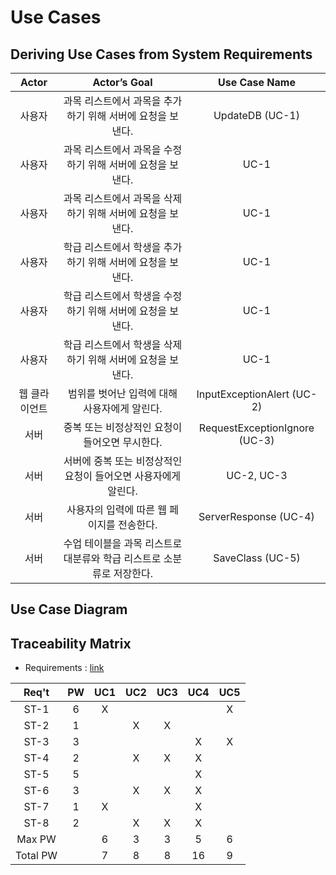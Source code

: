 # Use Cases

## Deriving Use Cases from System Requirements

Actor|Actor’s Goal|Use Case Name
:--:|:--:|:--:
사용자|과목 리스트에서 과목을 추가하기 위해 서버에 요청을 보낸다.|UpdateDB (UC-1)
사용자|과목 리스트에서 과목을 수정하기 위해 서버에 요청을 보낸다.|UC-1
사용자|과목 리스트에서 과목을 삭제하기 위해 서버에 요청을 보낸다.|UC-1
사용자|학급 리스트에서 학생을 추가하기 위해 서버에 요청을 보낸다.|UC-1
사용자|학급 리스트에서 학생을 수정하기 위해 서버에 요청을 보낸다.|UC-1
사용자|학급 리스트에서 학생을 삭제하기 위해 서버에 요청을 보낸다.|UC-1
웹 클라이언트|범위를 벗어난 입력에 대해 사용자에게 알린다.|InputExceptionAlert (UC-2)
서버|중복 또는 비정상적인 요청이 들어오면 무시한다.|RequestExceptionIgnore (UC-3)
서버|서버에 중복 또는 비정상적인 요청이 들어오면 사용자에게 알린다.|UC-2, UC-3
서버|사용자의 입력에 따른 웹 페이지를 전송한다.|ServerResponse (UC-4)
서버|수업 테이블을 과목 리스트로 대분류와 학급 리스트로 소분류로 저장한다.|SaveClass (UC-5)

## Use Case Diagram

## Traceability Matrix

* Requirements : [link](/FormCreateUpdate/Requirements.md)

Req't| PW | UC1| UC2| UC3| UC4| UC5
:--: |:--:|:--:|:--:|:--:|:--:|:--:
ST-1|6|X||||X
ST-2|1||X|X||
ST-3|3||||X|X
ST-4|2||X|X|X|
ST-5|5||||X|
ST-6|3||X|X|X|
ST-7|1|X|||X|
ST-8|2||X|X|X|
Max PW||6|3|3|5|6
Total PW||7|8|8|16|9
